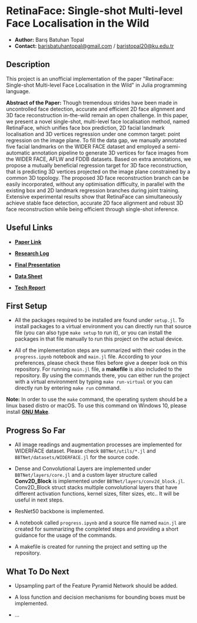 # RetinaFace: Single-shot Multi-level Face Localisation in the Wild

* **Author:** Barış Batuhan Topal
* **Contact:** barisbatuhantopal@gmail.com / baristopal20@ku.edu.tr

## Description

This project is an unofficial implementation of the paper "RetinaFace: Single-shot Multi-level Face Localisation in the Wild" in Julia programming language. 

**Abstract of the Paper:** Though tremendous strides have been made in uncontrolled face detection, accurate and efficient 2D face alignment and 3D face reconstruction in-the-wild remain an open challenge. In this paper, we present a novel single-shot, multi-level face localisation method, named RetinaFace, which unifies face box prediction, 2D facial landmark localisation and 3D vertices regression under one common target: point regression on the image plane. To fill the data gap, we manually annotated five facial landmarks on the WIDER FACE dataset and employed a semi-automatic annotation pipeline to generate 3D vertices for face images from the WIDER FACE, AFLW and FDDB datasets. Based on extra annotations, we propose a mutually beneficial regression target for 3D face reconstruction, that is predicting 3D vertices projected on the image plane constrained by a common 3D topology. The proposed 3D face reconstruction branch can be easily incorporated, without any optimisation difficulty, in parallel with the existing box and 2D landmark regression branches during joint training. Extensive experimental results show that RetinaFace can simultaneously achieve stable face detection, accurate 2D face alignment and robust 3D face reconstruction while being efficient through single-shot inference.

## Useful Links

* [**Paper Link**](https://openaccess.thecvf.com/content_CVPR_2020/papers/Deng_RetinaFace_Single-Shot_Multi-Level_Face_Localisation_in_the_Wild_CVPR_2020_paper.pdf)

* [**Research Log**](https://docs.google.com/document/d/1fF8Y2ZG3iQvLiHqBY47O8yGQFobWY9JDyNRvDlUqJPQ/edit?usp=sharing) 

* [**Final Presentation**](https://docs.google.com/presentation/d/1lBw68_IdbSe_0n2KAlupRnDulvfzNrUMwx3sBkNl9p8/edit?usp=sharing)

* [**Data Sheet**](https://docs.google.com/spreadsheets/d/1Si1-91wCge3aq7liSTSFxGuJb3fO_-xHlAIzQkaLEyU/edit?usp=sharing) 

* [**Tech Report**](https://www.overleaf.com/read/pbtyskcsdgyt)

## First Setup

* All the packages required to be installed are found under `setup.jl`. To install packages to a virtual environment you can directly run that source file (you can also type `make setup` to run it), or you can install the packages in that file manually to run this project on the actual device.

* All of the implementation steps are summarized with their codes in the `progress.ipynb` notebook and `main.jl` file. According to your preferences, please check these files before give a deeper look on this repository. For running `main.jl` file, a **makefile** is also included to the repository. By using the commands there, you can either run the project with a virtual environment by typing `make run-virtual` or you can directly run by entering `make run` command.

**Note:** In order to use the `make` command, the operating system should be a linux based distro or macOS. To use this command on Windows 10, please install [**GNU Make**](https://www.gnu.org/software/make/).

## Progress So Far

* All image readings and augmentation processes are implemented for WIDERFACE dataset. Please check `BBTNet/utils/*.jl` and `BBTNet/datasets/WIDERFACE.jl` for the source code.

* Dense and Convolutional Layers are implemented under `BBTNet/layers/core.jl` and a custom layer structure called **Conv2D_Block** is implemented under `BBTNet/layers/conv2d_block.jl`. Conv2D_Block struct stacks multiple convolutional layers that have different activation functions, kernel sizes, filter sizes, etc.. It will be useful in next steps.

* ResNet50 backbone is implemented.

* A notebook called `progress.ipynb` and a source file named `main.jl` are created for summarizing the completed steps and providing a short guidance for the usage of the commands.

* A makefile is created for running the project and setting up the repository.

## What To Do Next

* Upsampling part of the Feature Pyramid Network should be added.

* A loss function and decision mechanisms for bounding boxes must be implemented.

* ...

